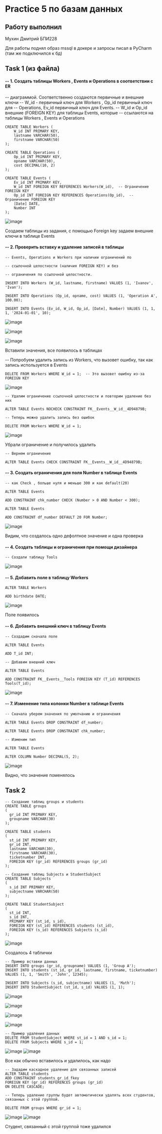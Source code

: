 # Practice 5 по базам данных

## Работу выполнил

Мухин Дмитрий БПИ228


Для работы поднял образ mssql в докере и запросы писал в PyCharm (там же подключился к бд)

## Task 1 (из файла)

#### -- 1. Создать таблицы Workers , Events и Operations в соответствии с ER
-- диаграммой. Соответственно создаются первичные и внешние ключи
-- W_id - первичный ключ для Workers  , Op_id первичный ключ для
-- Operations, Ev_id первичный ключ для Events.
-- W_id и Op_id внешние (FOREIGN KEY) для таблицы Events, которые
-- ссылаются на таблицы Workers , Events и Operations

```
CREATE TABLE Workers (
    W_id INT PRIMARY KEY,
    lastname VARCHAR(50),
    firstname VARCHAR(50)
);

CREATE TABLE Operations (
    Op_id INT PRIMARY KEY,
    opname VARCHAR(50),
    cost DECIMAL(10, 2)
);

CREATE TABLE Events (
    Ev_id INT PRIMARY KEY,
    W_id INT FOREIGN KEY REFERENCES Workers(W_id),  -- Ограничение FOREIGN KEY
    Op_id INT FOREIGN KEY REFERENCES Operations(Op_id),  -- Ограничение FOREIGN KEY
    [Date] DATE,
    Number INT
);
```
![image](https://github.com/user-attachments/assets/2d341ede-67f3-4ad8-b24a-b6fa42cb684a)

Создаем таблицы из задания, с помощью Foreign key задаем внешние ключи в таблице Events

#### -- 2. Проверить вставку и удаление записей в таблицы
```
-- Events, Operations и Workers при наличии ограничений по

-- ссылочной целостности (наличия FOREIGN KEY) и без

-- ограничения по ссылочной целостности.

INSERT INTO Workers (W_id, lastname, firstname) VALUES (1, 'Ivanov', 'Ivan');

INSERT INTO Operations (Op_id, opname, cost) VALUES (1, 'Operation A', 100.00);

INSERT INTO Events (Ev_id, W_id, Op_id, [Date], Number) VALUES (1, 1, 1, '2024-01-01', 10);
```
![image](https://github.com/user-attachments/assets/f4dfd934-6d85-40f5-8ee7-27396c8bf55f)


![image](https://github.com/user-attachments/assets/fdec0f39-12e4-4d5c-b669-56555b5c3557)

![image](https://github.com/user-attachments/assets/a7dc686c-b70b-452d-92f7-67165a953b77)

Вставили значения, все появилось в таблицах

-- Попробуем удалить запись из Workers, что вызовет ошибку, так как запись используется в Events
```
DELETE FROM Workers WHERE W_id = 1;  -- Это вызовет ошибку из-за FOREIGN KEY
```
![image](https://github.com/user-attachments/assets/53a8f7ac-349f-4a52-8926-75883c24e560)
```
-- Удалим ограничение ссылочной целостности и повторим удаление без них

ALTER TABLE Events NOCHECK CONSTRAINT FK__Events__W_id__4D94879B;

-- Теперь можно удалить запись без ошибок

DELETE FROM Workers WHERE W_id = 1;
```
![image](https://github.com/user-attachments/assets/e00e527b-af12-4a7d-928f-740f57fc2948)

Убрали ограничение и получилось удалить
```
-- Вернем ограничение

ALTER TABLE Events CHECK CONSTRAINT FK__Events__W_id__4D94879B;
```
#### -- 3. Создать ограничения для поля Number в таблице Events
```
-- как Check , больше нуля и меньше 300 и как default(20)

ALTER TABLE Events

ADD CONSTRAINT chk_number CHECK (Number > 0 AND Number < 300);

ALTER TABLE Events

ADD CONSTRAINT df_number DEFAULT 20 FOR Number;
```
![image](https://github.com/user-attachments/assets/fc43ec43-80fe-4274-8588-b818da267c0a)

Видим, что создалось одно дефолтное значение и одна проверка

#### -- 4. Создать таблицы и ограничения при помощи дизайнера
```
-- Создали таблицу Tools
```
![image](https://github.com/user-attachments/assets/3ca2b735-9999-406f-99b1-7c862f7863d1)

#### -- 5. Добавить поле в таблицу Workers
```
ALTER TABLE Workers

ADD birthdate DATE;
```
![image](https://github.com/user-attachments/assets/0dde45ca-922c-4e7a-a4fa-770167891263)

Поле появилось

#### -- 6. Добавить внешний ключ в таблицу Events
```
-- Создадим сначала поле

ALTER TABLE Events

ADD T_id INT;

-- Добавим внешний ключ

ALTER TABLE Events

ADD CONSTRAINT FK__Events__Tools FOREIGN KEY (T_id) REFERENCES Tools(T_id);
```
![image](https://github.com/user-attachments/assets/739d74a9-b53f-482a-8ca8-6c39f508bc9f)


#### -- 7. Изменение типа колонки Number в таблице Events
```
-- Сначала уберем значения по умолчанию и ограничения

ALTER TABLE Events DROP CONSTRAINT df_number;

ALTER TABLE Events DROP CONSTRAINT chk_number;

-- Изменим тип

ALTER TABLE Events

ALTER COLUMN Number DECIMAL(5, 2);
```
![image](https://github.com/user-attachments/assets/8ceeee3b-caff-419a-9169-3a16e32e1ec4)

Видно, что значение поменялось

## Task 2

```
-- Создание таблиц groups и students
CREATE TABLE groups
(
  gr_id INT PRIMARY KEY,
  groupname VARCHAR(30)
);

CREATE TABLE students
(
  st_id INT PRIMARY KEY,
  gr_id INT,
  lastname VARCHAR(30),
  firstname VARCHAR(30),
  ticketnumber INT,
  FOREIGN KEY (gr_id) REFERENCES groups (gr_id)
);

-- Создание таблиц Subjects и StudentSubject
CREATE TABLE Subjects
(
  s_id INT PRIMARY KEY,
  subjectname VARCHAR(50)
);

CREATE TABLE StudentSubject
(
  st_id INT,
  s_id INT,
  PRIMARY KEY (st_id, s_id),
  FOREIGN KEY (st_id) REFERENCES students (st_id),
  FOREIGN KEY (s_id) REFERENCES Subjects (s_id)
);
```

![image](https://github.com/user-attachments/assets/739c9077-478b-431e-89f1-1148d3eab99a)

Создалось 4 таблички

```
-- Пример вставки данных
INSERT INTO groups (gr_id, groupname) VALUES (1, 'Group A');
INSERT INTO students (st_id, gr_id, lastname, firstname, ticketnumber)
VALUES (1, 1, 'Smith', 'John', 12345);

INSERT INTO Subjects (s_id, subjectname) VALUES (1, 'Math');
INSERT INTO StudentSubject (st_id, s_id) VALUES (1, 1);
```

![image](https://github.com/user-attachments/assets/922e7de9-1d38-45b2-a5f3-360f4d9521a3)

![image](https://github.com/user-attachments/assets/4c526fa2-5ee8-480c-9558-e4ddd1516099)

![image](https://github.com/user-attachments/assets/cd8c3868-1bf0-4947-90f6-94d7f8e6c083)

![image](https://github.com/user-attachments/assets/be3b300f-a95a-4b2f-b929-a6650c7ac60a)

```
-- Пример удаления данных
DELETE FROM StudentSubject WHERE st_id = 1 AND s_id = 1;
DELETE FROM Subjects WHERE s_id = 1;
```

![image](https://github.com/user-attachments/assets/c7f6c98c-a379-46a4-b79d-7ace0c6824d6)
![image](https://github.com/user-attachments/assets/53be04cb-82cf-47e6-b584-c0a50bd16ae4)

Все как обычно вставилось и удалилось, как надо

```
-- Зададим каскадное удаление для связанных записей
ALTER TABLE students
ADD CONSTRAINT students_gr_id_fkey
FOREIGN KEY (gr_id) REFERENCES groups (gr_id)
ON DELETE CASCADE;

-- Теперь удаление группы будет автоматически удалять всех студентов, связанных с этой группой.

DELETE FROM groups WHERE gr_id = 1;
```

![image](https://github.com/user-attachments/assets/742b4dd9-9b6f-4480-b3ad-7e5642efdd46)
![image](https://github.com/user-attachments/assets/8f33876d-4576-4841-bfec-9f321b763f1b)

Студент, связанный с этой группой тоже удалился
